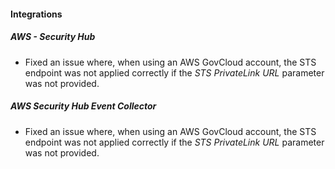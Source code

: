 
#### Integrations

##### AWS - Security Hub

- Fixed an issue where, when using an AWS GovCloud account, the STS endpoint was not applied correctly if the *STS PrivateLink URL* parameter was not provided.

##### AWS Security Hub Event Collector

- Fixed an issue where, when using an AWS GovCloud account, the STS endpoint was not applied correctly if the *STS PrivateLink URL* parameter was not provided.
